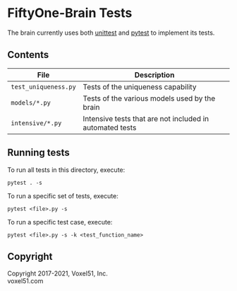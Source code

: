 # FiftyOne-Brain Tests

The brain currently uses both
[unittest](https://docs.python.org/3/library/unittest.html) and
[pytest](https://docs.pytest.org/en/stable) to implement its tests.

## Contents

| File                 | Description                                              |
| -------------------- | -------------------------------------------------------- |
| `test_uniqueness.py` | Tests of the uniqueness capability                       |
| `models/*.py`        | Tests of the various models used by the brain            |
| `intensive/*.py`     | Intensive tests that are not included in automated tests |

## Running tests

To run all tests in this directory, execute:

```shell
pytest . -s
```

To run a specific set of tests, execute:

```shell
pytest <file>.py -s
```

To run a specific test case, execute:

```shell
pytest <file>.py -s -k <test_function_name>
```

## Copyright

Copyright 2017-2021, Voxel51, Inc.<br> voxel51.com

